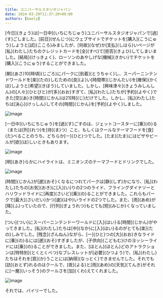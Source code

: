 ```yaml
---
title: ユニバーサルスタジオジャパン
date: 2024-03-29T11:37:20+09:00
authors: [baely]
---
```

[今日]{きょう}は[一日中]{いちにちじゅう}ユニバーサルスタジオジャパンで[過]{す}ごしました。[前日]{ぜんじつ}にウェブサイトでチケットを[購入]{こうにゅう}しようと[試]{こころ}みましたが、[何故]{なぜ}か[支払]{しはら}いページが[私]{わたし}たちのクレジットカードを[全]{すべ}て[拒否]{きょひ}してしまいました。[結局]{けっきょく}、ローソンのあやしげな[機械]{きかい}でチケットを[購入]{こうにゅう}することができました。

[朝]{あさ}10[時頃]{じごろ}にパークに[到着]{とうちゃく}し、スーパーニンテンドワールドを[楽]{たの}しむための[良]{よ}い[時間帯]{じかんたい}を[確保]{かくほ}しようと[希望]{きぼう}していました。しかし、[興味津々]{きょうみしんしん}の[人々]{ひとびと}が[多]{おお}すぎて、[私]{わたし}たちが[予約]{よやく}できた[空]{あ}き[時間]{じかん}は21[時]{じ}だけでした。しかし、[私]{わたし}たちは[決心]{けっしん}してその[時間]{じかん}を[予約]{よやく}しました。

![image](https://github.com/devhou-se/www-jp/assets/5674656/1598d534-e24c-4d1b-8638-051cf998441f)

[一日中]{いちにちじゅう}を[過]{す}ごすのは、ジェットコースターに[乗]{の}る（または[列]{れつ}を[待]{ま}つ）こと、もしくはクールなテーマフードを[食]{た}べることのうち、どちらか[一]{ひと}つでした。[たま]{たま}にはピザやビールが[欲]{ほ}しいときもあります。

![image](https://github.com/devhou-se/www-jp/assets/5674656/d5854fad-fec9-46ab-8bee-e18e37c8a44e)

[明]{あき}らかにハイライトは、ミニオンズのテーマフードとドリンクでした。

![image](https://github.com/devhou-se/www-jp/assets/5674656/83ceb321-093a-460f-a0b1-38ddb6159c18)

[時間]{じかん}が[遅]{おそ}くなるにつれてパークは[静]{しず}かになり、[私]{わたし}たちの[お気]{おき}に[入]{い}りの2つのライド、フライングダイナソーとハリウッドライドに[再度]{さいど}[乗]{の}ることができました。これらもパークで[最大]{さいだい}かつ[速]{はや}いライドの2つでした。また、[雨]{あめ}が[降]{ふ}っていたので、[行列]{ぎょうれつ}もとても[短]{みじか}くなっていました。

[つい]{つい}にスーパーニンテンドーワールドに[入]{はい}る[時間]{じかん}がやってきました。[私]{わたし}たちは[中]{なか}に[入]{はい}るのがとても[楽]{たの}しみでした。[残念]{ざんねん}ながら、[一]{ひと}つの[大]{おお}きなライドに[乗]{の}るには[遅]{おそ}すぎましたが、[子供向]{こどもむ}けのヨッシーライドには[乗]{の}ることができました。また、[ほとん]{ほとん}どのアトラクションは[特特別]{とくとくべつ}なブレスレットが[必要]{ひつよう}で、[私]{わたし}たちはそれを[買]{か}うことには[納得]{なっとく}できませんでした。それでも[訪]{おとず}れるのはクールで、[夜]{よる}と[雨]{あめ}の[天気]{てんき}がそれに[一層]{いっそう}のクールさを[加]{くわ}えてくれました。

![image](https://github.com/devhou-se/www-jp/assets/5674656/11939a50-2e21-45fb-8265-3e98f5a9a770)

それでは、バイリーでした。